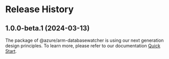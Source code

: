 # Release History
    
## 1.0.0-beta.1 (2024-03-13)

The package of @azure/arm-databasewatcher is using our next generation design principles. To learn more, please refer to our documentation [Quick Start](https://aka.ms/js-track2-quickstart).
